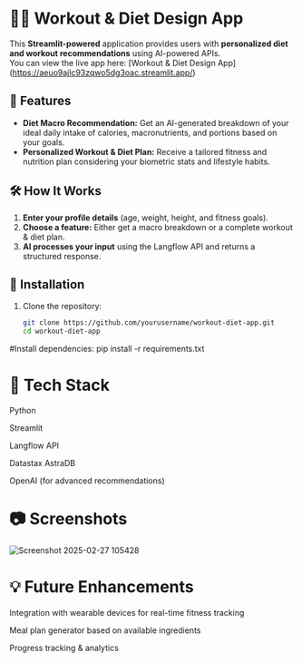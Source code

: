 
# 🏋️‍♂️ Workout & Diet Design App 

This **Streamlit-powered** application provides users with **personalized diet and workout recommendations** using AI-powered APIs.  
You can view the live app here: [Workout & Diet Design App] (https://aeuo9ajlc93zqwo5dg3oac.streamlit.app/)

## 🚀 Features  
- **Diet Macro Recommendation:** Get an AI-generated breakdown of your ideal daily intake of calories, macronutrients, and portions based on your goals.  
- **Personalized Workout & Diet Plan:** Receive a tailored fitness and nutrition plan considering your biometric stats and lifestyle habits.  

## 🛠️ How It Works  
1. **Enter your profile details** (age, weight, height, and fitness goals).  
2. **Choose a feature:** Either get a macro breakdown or a complete workout & diet plan.  
3. **AI processes your input** using the Langflow API and returns a structured response.  

## 🔧 Installation  
1. Clone the repository:  
   ```bash
   git clone https://github.com/yourusername/workout-diet-app.git  
   cd workout-diet-app  

#Install dependencies:
pip install -r requirements.txt  

# 📌 Tech Stack
Python

Streamlit

Langflow API

Datastax AstraDB

OpenAI (for advanced recommendations)

# 📷 Screenshots

![Screenshot 2025-02-27 105428](https://github.com/user-attachments/assets/7d6f4145-3c66-404d-9082-dc98ff4e356a)


# 💡 Future Enhancements
Integration with wearable devices for real-time fitness tracking

Meal plan generator based on available ingredients

Progress tracking & analytics
